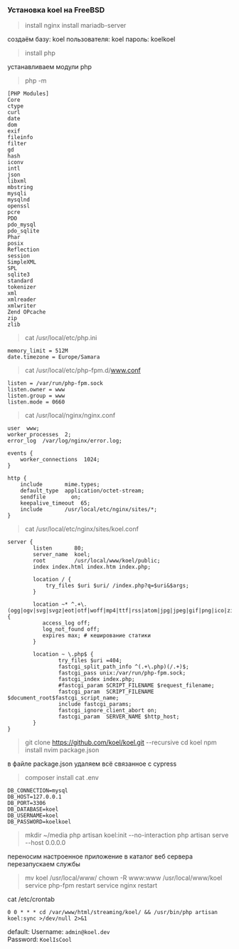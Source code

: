### Установка koel на FreeBSD


> install nginx
> install mariadb-server

создаём базу: koel
пользователя: koel
пароль: koelkoel

> install php
 
устанавливаем  модули php

> php -m
```
[PHP Modules]
Core
ctype
curl
date
dom
exif
fileinfo
filter
gd
hash
iconv
intl
json
libxml
mbstring
mysqli
mysqlnd
openssl
pcre
PDO
pdo_mysql
pdo_sqlite
Phar
posix
Reflection
session
SimpleXML
SPL
sqlite3
standard
tokenizer
xml
xmlreader
xmlwriter
Zend OPcache
zip
zlib
```

> cat /usr/local/etc/php.ini
```
memory_limit = 512M
date.timezone = Europe/Samara
```

> cat /usr/local/etc/php-fpm.d/www.conf
```
listen = /var/run/php-fpm.sock
listen.owner = www
listen.group = www
listen.mode = 0660
```

> cat /usr/local/nginx/nginx.conf
```
user  www;
worker_processes  2;
error_log  /var/log/nginx/error.log;

events {
    worker_connections  1024;
}

http {
    include       mime.types;
    default_type  application/octet-stream;
    sendfile        on;
    keepalive_timeout  65;
    include       /usr/local/etc/nginx/sites/*;
}

```

> cat /usr/local/etc/nginx/sites/koel.conf
```
server {
        listen       80;
        server_name  koel;
        root         /usr/local/www/koel/public;
        index index.html index.htm index.php;

        location / {
            try_files $uri $uri/ /index.php?q=$uri&$args;
        }

        location ~* ^.+\.(ogg|ogv|svg|svgz|eot|otf|woff|mp4|ttf|rss|atom|jpg|jpeg|gif|png|ico|zip|tgz|gz|rar|bz2|doc|xls|exe|ppt|tar|mid|midi|wav|bmp|rtf)$ {                       
           access_log off;                                                                                                                                                         
           log_not_found off;                                                                                                                                                      
           expires max; # кеширование статики                                                                                                                                      
        }

        location ~ \.php$ {
                try_files $uri =404;
                fastcgi_split_path_info ^(.+\.php)(/.+)$;
                fastcgi_pass unix:/var/run/php-fpm.sock;
                fastcgi_index index.php;
                #fastcgi_param SCRIPT_FILENAME $request_filename;
                fastcgi_param  SCRIPT_FILENAME  $document_root$fastcgi_script_name;
                include fastcgi_params;
                fastcgi_ignore_client_abort on;
                fastcgi_param  SERVER_NAME $http_host;
        }
}
```

> git clone https://github.com/koel/koel.git  --recursive
> cd koel
> npm install
> nvim package.json

 в файле package.json удаляем всё связанное с cypress

> composer install
cat .env
```
DB_CONNECTION=mysql
DB_HOST=127.0.0.1
DB_PORT=3306
DB_DATABASE=koel
DB_USERNAME=koel
DB_PASSWORD=koelkoel
```


> mkdir ~/media
php artisan koel:init --no-interaction
php artisan serve --host 0.0.0.0


переносим настроенное приложение в каталог веб сервера
перезапускаем службы

> mv koel /usr/local/www/
chown -R www:www /usr/local/www/koel
service php-fpm restart
service nginx restart

cat /etc/crontab
```
0 0 * * * cd /var/www/html/streaming/koel/ && /usr/bin/php artisan koel:sync >/dev/null 2>&1
```

default:
Username: `admin@koel.dev`  
Password: `KoelIsCool`
